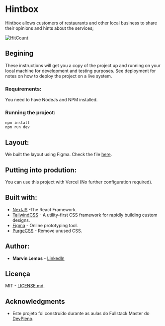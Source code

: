 # Hintbox
Hintbox allows customers of restaurants and other local business to share their opinions and hints about the services; 

[![HitCount](https://hits.dwyl.com//marvinlemos/marvinlemos/tuliofariadev.svg)](https://hits.dwyl.com/marvinlemos/marvinlemos/hintbox)

## Begining

These instructions will get you a copy of the project up and running on your local machine for development and testing purposes. See deployment for notes on how to deploy the project on a live system.

### Requirements:

You need to have NodeJs and NPM installed.

### Running the project:

```
npm install
npm run dev
```

## Layout:

We built the layout using Figma. Check the file [here](https://www.figma.com/file/QQAJAFOLy3nDNEiSpQm7jp/hint-box?node-id=0%3A1).

## Putting into prodution:

You can use this project with Vercel (No further configuration required).

## Built with:

* [NextJS](https://nextjs.org/) -The React Framework.
* [TailwindCSS](https://tailwindcss.com/) - A utility-first CSS framework for
rapidly building custom designs.
* [Figma](https://figma.com/) - Online prototyping tool.
* [PurgeCSS](https://purgecss.com/) - Remove unused CSS. 

## Author:

* **Marvin Lemos** - [LinkedIn](https://www.linkedin.com/in/marvin-lemos-289425a/)


## Licença
MIT - [LICENSE.md](LICENSE.md).

## Acknowledgments

* Este projeto foi construído durante as aulas do Fullstack Master do [DevPleno](https://devpleno.com).